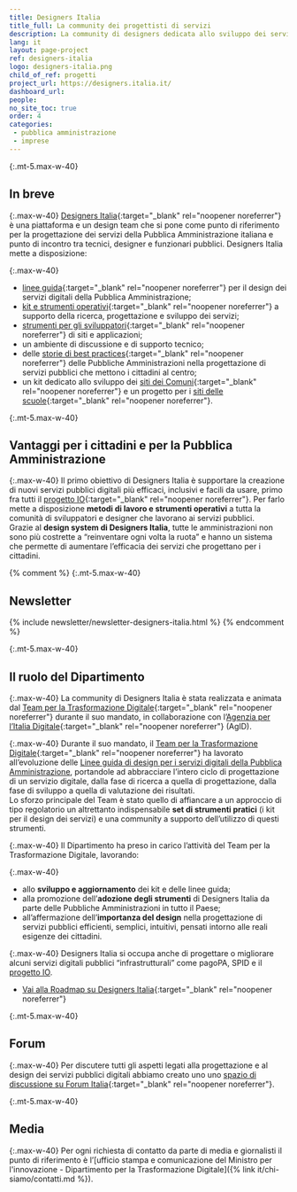```yaml
---
title: Designers Italia
title_full: La community dei progettisti di servizi
description: La community di designers dedicata allo sviluppo dei servizi pubblici digitali in Italia
lang: it
layout: page-project
ref: designers-italia
logo: designers-italia.png
child_of_ref: progetti
project_url: https://designers.italia.it/
dashboard_url:
people:
no_site_toc: true
order: 4
categories:
 - pubblica amministrazione
 - imprese
---
```


{:.mt-5.max-w-40}
## In breve

{:.max-w-40}
[Designers Italia](https://designers.italia.it/){:target="_blank" rel="noopener noreferrer"} è una piattaforma e un design team che si pone come punto di riferimento per la progettazione dei servizi della Pubblica Amministrazione italiana e punto di incontro tra tecnici, designer e funzionari pubblici. Designers Italia mette a disposizione:

{:.max-w-40}
* [linee guida](https://designers.italia.it/guide/){:target="_blank" rel="noopener noreferrer"} per il design dei servizi digitali della Pubblica Amministrazione;
* [kit e strumenti operativi](https://designers.italia.it/kit/){:target="_blank" rel="noopener noreferrer"} a supporto della ricerca, progettazione e sviluppo dei servizi;
* [strumenti per gli sviluppatori](https://developers.italia.it/it/designers/){:target="_blank" rel="noopener noreferrer"} di siti e applicazioni;
* un ambiente di discussione e di supporto tecnico;
* delle [storie di best practices](https://designers.italia.it/blog/){:target="_blank" rel="noopener noreferrer"} delle Pubbliche Amministrazioni nella progettazione di servizi pubblici che mettono i cittadini al centro;
* un kit dedicato allo sviluppo dei [siti dei Comuni](https://designers.italia.it/kit/comuni/){:target="_blank" rel="noopener noreferrer"} e un progetto per i [siti delle scuole](https://designers.italia.it/progetti/siti-web-scuole/){:target="_blank" rel="noopener noreferrer"}.

{:.mt-5.max-w-40}
## Vantaggi per i cittadini e per la Pubblica Amministrazione

{:.max-w-40}
Il primo obiettivo di Designers Italia è supportare la creazione di nuovi servizi pubblici digitali più efficaci, inclusivi e facili da usare, primo fra tutti il [progetto IO](https://io.italia.it/){:target="_blank" rel="noopener noreferrer"}. Per farlo mette a disposizione **metodi di lavoro e strumenti operativi** a tutta la comunità di sviluppatori e designer che lavorano ai servizi pubblici.  
Grazie al **design system di Designers Italia**, tutte le amministrazioni non sono più costrette a “reinventare ogni volta la ruota” e hanno un sistema che permette di aumentare l’efficacia dei servizi che progettano per i cittadini.

{% comment %}
{:.mt-5.max-w-40}
## Newsletter

{% include newsletter/newsletter-designers-italia.html %}
{% endcomment %}

{:.mt-5.max-w-40}
## Il ruolo del Dipartimento

{:.max-w-40}
La community di Designers Italia è stata realizzata e animata dal [Team per la Trasformazione Digitale](https://teamdigitale.governo.it/){:target="_blank" rel="noopener noreferrer"} durante il suo mandato, in collaborazione con l’[Agenzia per l’Italia Digitale](http://www.agid.gov.it){:target="_blank" rel="noopener noreferrer"} (AgID).

{:.max-w-40}
Durante il suo mandato, il [Team per la Trasformazione Digitale](https://teamdigitale.governo.it/){:target="_blank" rel="noopener noreferrer"} ha lavorato all’evoluzione delle [Linee guida di design per i servizi digitali della Pubblica Amministrazione](https://designers.italia.it/guide/), portandole ad abbracciare l’intero ciclo di progettazione di un servizio digitale, dalla fase di ricerca a quella di progettazione, dalla fase di sviluppo a quella di valutazione dei risultati.  
Lo sforzo principale del Team è stato quello di affiancare a un approccio di tipo regolatorio un altrettanto indispensabile **set di strumenti pratici** (i kit per il design dei servizi) e una community a supporto dell’utilizzo di questi strumenti.

{:.max-w-40}
Il Dipartimento ha preso in carico l’attività del Team per la Trasformazione Digitale, lavorando:

{:.max-w-40}
* allo **sviluppo e aggiornamento** dei kit e delle linee guida;
* alla promozione dell’**adozione degli strumenti** di Designers Italia da parte delle Pubbliche Amministrazioni in tutto il Paese;
* all’affermazione dell’**importanza del design** nella progettazione di servizi pubblici efficienti, semplici, intuitivi, pensati intorno alle reali esigenze dei cittadini.

{:.max-w-40}
Designers Italia si occupa anche di progettare o migliorare alcuni servizi digitali pubblici “infrastrutturali” come pagoPA, SPID e il [progetto IO](https://io.italia.it/).

* [Vai alla Roadmap su Designers Italia](https://designers.italia.it/roadmap/){:target="_blank" rel="noopener noreferrer"}

{:.mt-5.max-w-40}
## Forum

{:.max-w-40}
Per discutere tutti gli aspetti legati alla progettazione e al design dei servizi pubblici digitali abbiamo creato uno uno [spazio di discussione su Forum Italia](https://forum.italia.it/c/design){:target="_blank" rel="noopener noreferrer"}.

{:.mt-5.max-w-40}
## Media

{:.max-w-40}
Per ogni richiesta di contatto da parte di media e giornalisti il punto di riferimento è l’[ufficio stampa e comunicazione del Ministro per l'innovazione - Dipartimento per la Trasformazione Digitale]({% link it/chi-siamo/contatti.md %}).
